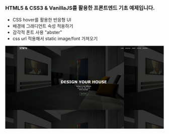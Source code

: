 ### HTML5 & CSS3 & VanillaJS를 활용한 프론트엔드 기초 예제입니다.
- CSS hover를 활용한 반응형 UI
- 배경에 그래디언트 속성 적용하기
- 감각적 폰트 사용 "abster"
- css url 적용해서 static image/font 가져오기

![image-20221112181834291](README.assets/image-20221112181834291.png)
